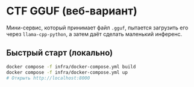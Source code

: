 # CTF GGUF (веб-вариант)

Мини-сервис, который принимает файл `.gguf`, пытается загрузить его через `llama-cpp-python`, а затем даёт сделать маленький инференс.

## Быстрый старт (локально)

```bash
docker compose -f infra/docker-compose.yml build
docker compose -f infra/docker-compose.yml up
# Открыть http://localhost:8000

